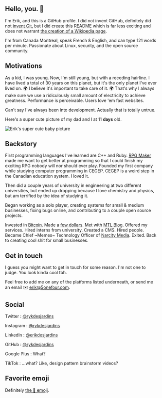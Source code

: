 Hello, you. :wave:
-----

I'm Erik, and this is a GitHub profile. I did not invent GitHub, definitely did not [invent Git](https://en.wikipedia.org/wiki/Linus_Torvalds), but I did create this README which is far less exciting and does not warrant [the creation of a Wikipedia page](https://en.wikipedia.org/wiki/Erik_Desjardins). 

I'm from Canada Montreal, speak French & English, and can type 121 words per minute. Passionate about Linux, security, and the open source community.

## Motivations
As a kid, I was young. Now, I'm still young, but with a receding hairline. I have lived a total of 30 years on this planet, but it's the only planet I've ever lived on. 🌍 I believe it's important to take care of it. 🌍 That's why I always make sure we use a ridiculously small amount of electricity to achieve greatness. Performance is perceivable. Users love 'em fast websites.

Can't say I've always been into development. Actually that is totally untrue. 

Here's a super cute picture of my dad and I at 11 **days** old. 

![Erik's super cute baby picture](https://iili.io/RzFiwx.md.jpg) 

## Backstory
First programming languages I've learned are C++ and Ruby. [RPG Maker](https://www.rpgmakerweb.com/) made me want to get better at programming so that I could finish my exciting RPG nobody will nor should ever play. Founded my first company while studying computer programming in CEGEP. CEGEP is a weird step in the Canadian education system. I loved it.

Then did a couple years of university in engineering at two different universities, but ended up dropping because I love chemistry and physics, but am terrified by the idea of studying it. 

Began working as a solo player, creating systems for small & medium businesses, fixing bugs online, and contributing to a couple open source projects. 

Invested in [Bitcoin](https://bitcoin.org/fr/). Made a [few dollars](https://www.coindesk.com/price/bitcoin). Met with [MTL Blog](https://www.mtlblog.com/). Offered my services. Hired interns from university. Created a CMS. Hired people. Became Chief ~Memes~ Technology Officer of [Narcity Media](https://www.narcitymedia.com/). Exited. Back to creating cool shit for small businesses. 

## Get in touch
I guess you might want to get in touch for some reason. I'm not one to judge. You look kinda cool tbh.

Feel free to add me on any of the platforms listed underneath, or send me an email ✉️ erik@5onefour.com.

## Social

Twitter : [@rykdesjardins](https://twitter.com/rykdesjardins)

Instagram : [@rykdesjardins](https://instagram.com/rykdesjardins)

LinkedIn : [@erikdesjardins](https://www.linkedin.com/in/erikdesjardins/)

GitHub : [@rykdesjardins](https://github.com/rykdesjardins)

Google Plus : What?

TikTok : ...what? Like, design pattern brainstorm videos?

## Favorite emoji
Definitely [the 🍞 emoji](https://www.youtube.com/watch?v=UkRoCE8J0Mc). 
